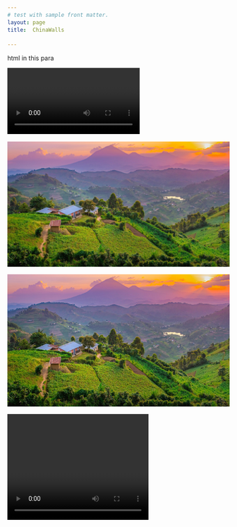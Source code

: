 ```yaml
---
# test with sample front matter.
layout: page
title:  ChinaWalls

---
```


<p>html in this para</p>




![muhabura, the guide1](images/ChinaCliffs2.MOV)



<img src="images/muhabura.jpg"> <br>

   <img src="images/muhabura.jpg" height="300"><br>

   <video width="320" height="240" controls>
  <source src="https://nswaswajim.github.io/lutembe/images/ChinaCliffs1.MOV" type="video/mp4">
  
  Your browser does not support the video tag.
</video>
<p></p>
   <video width="320" height="240" controls>
  <source src="https://nswaswajim.github.io/lutembe/images/ChinaCliffs2.MOV" type="video/mp4">
  
  Your browser does not support the video tag.
</video>




![testimagesyntaxinmarkdn](images/muhabura.jpg)  


